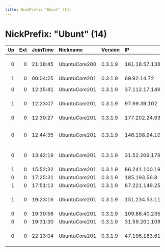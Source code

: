 ```yaml
---
title: NickPrefix "Ubunt" (14)
---
```


# NickPrefix: "Ubunt" (14)

|   Up |   Ext | JoinTime   | Nickname      | Version   | IP             | AS                                       | CC   |   ORp |   Dirp | OS    | Contact   |   eFamMembers |
|-----:|------:|:-----------|:--------------|:----------|:---------------|:-----------------------------------------|:-----|------:|-------:|:------|:----------|--------------:|
|    0 |     0 | 21:18:45   | UbuntuCore200 | 0.3.1.9   | 161.18.57.138  | COLOMBIA TELECOMUNICACIONES S.A. ESP     | co   | 38777 |      0 | Linux | None      |             1 |
|    1 |     0 | 00:04:25   | UbuntuCore201 | 0.3.1.9   | 69.92.14.72    | Cable One, Inc.                          | us   | 41301 |      0 | Linux | None      |             1 |
|    0 |     0 | 12:15:41   | UbuntuCore201 | 0.3.1.9   | 37.112.17.149  | JSC ER-Telecom Holding                   | ru   | 44875 |      0 | Linux | None      |             1 |
|    1 |     0 | 12:23:07   | UbuntuCore201 | 0.3.1.9   | 97.99.39.102   | Time Warner Cable Internet LLC           | us   | 44603 |      0 | Linux | None      |             1 |
|    0 |     0 | 12:30:27   | UbuntuCore201 | 0.3.1.9   | 177.202.24.93  | Brasil Telecom S/A - Filial Distrito Fed | br   | 34377 |      0 | Linux | None      |             1 |
|    0 |     0 | 12:44:35   | UbuntuCore201 | 0.3.1.9   | 146.198.94.100 | British Telecommunications PLC           | gb   | 42225 |      0 | Linux | None      |             1 |
|    0 |     0 | 13:42:19   | UbuntuCore201 | 0.3.1.9   | 31.52.209.179  | British Telecommunications PLC           | gb   | 39747 |      0 | Linux | None      |             1 |
|    1 |     0 | 15:52:32   | UbuntuCore201 | 0.3.1.9   | 86.241.100.191 | Orange                                   | fr   | 42973 |      0 | Linux | None      |             1 |
|    0 |     0 | 17:25:31   | UbuntuCore201 | 0.3.1.9   | 185.193.56.8   | Comtech Bulgaria LTD                     | bg   | 35123 |      0 | Linux | None      |             1 |
|    1 |     0 | 17:51:13   | UbuntuCore201 | 0.3.1.9   | 87.221.149.255 | Orange Espagne S.A.U.                    | es   | 43993 |      0 | Linux | None      |             1 |
|    1 |     0 | 19:23:16   | UbuntuCore201 | 0.3.1.9   | 151.234.53.113 | PJSC Fars Telecommunication Company      | ir   | 42621 |      0 | Linux | None      |             1 |
|    0 |     0 | 19:30:56   | UbuntuCore201 | 0.3.1.9   | 109.88.40.235  | Brutele SC                               | be   | 46425 |      0 | Linux | None      |             1 |
|    0 |     0 | 19:31:30   | UbuntuCore201 | 0.3.1.9   | 31.59.201.108  | Aria Shatel Company Ltd                  | ir   | 44103 |      0 | Linux | None      |             1 |
|    0 |     0 | 22:13:04   | UbuntuCore201 | 0.3.1.9   | 47.196.183.61  | Frontier Communications of America, Inc. | us   | 34521 |      0 | Linux | None      |             1 |
